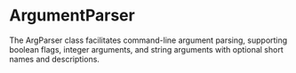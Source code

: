 # ArgumentParser
The ArgParser class facilitates command-line argument parsing, supporting boolean flags, integer arguments, and string arguments with optional short names and descriptions.
